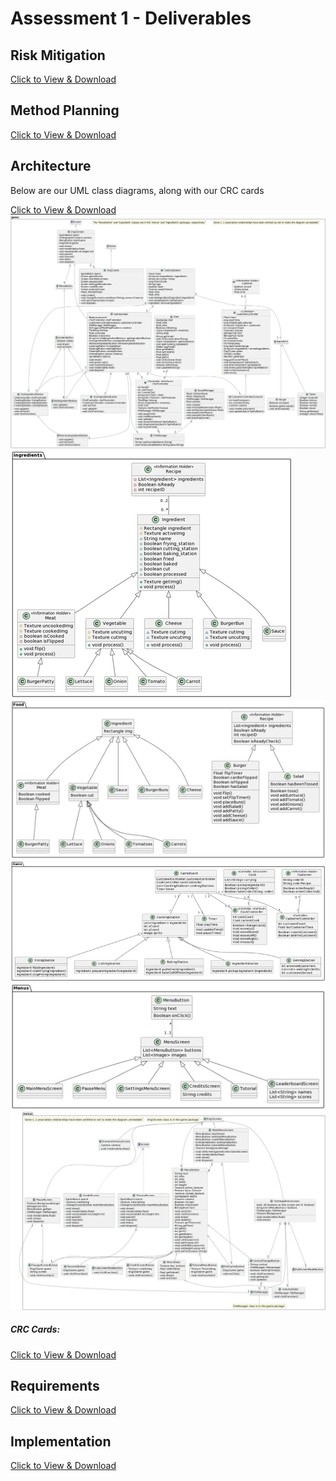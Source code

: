 <h1>Assessment 1 - Deliverables</h1>
      <h2>Risk Mitigation</h2>
      <a href="https://github.com/decassociation/decassociation.github.io/blob/master/Deliverables%20for%20Assessment%201/Risk1.docx">Click to View & Download</a>
      <h2>Method Planning</h2>
      <a href="https://github.com/decassociation/decassociation.github.io/blob/master/Deliverables%20for%20Assessment%201/Plan1.docx">Click to View & Download</a>
      <h2>Architecture</h2>
      <p> Below are our UML class diagrams, along with our CRC cards</p>
      <a href="https://github.com/decassociation/decassociation.github.io/tree/master/CRC-Cards">Click to View & Download</a>
      <img src="/assets/img/diagram1.png" alt="Architecture Image">
      <img src="/assets/img/diagram2.png" alt="Architecture Image">
      <img src="/assets/img/diagram3.png" alt="Architecture Image">
      <img src="/assets/img/diagram4.png" alt="Architecture Image">
      <img src="/assets/img/diagram5.png" alt="Architecture Image">
      <img src="/assets/img/diagram6.png" alt="Architecture Image">
    <h5>CRC Cards:</h5>
      <a href="https://github.com/decassociation/decassociation.github.io/tree/master/CRC-Cards">Click to View & Download</a>
      <h2>Requirements</h2>
      <a href="https://github.com/decassociation/decassociation.github.io/blob/master/Deliverables%20for%20Assessment%201/Req1.docx">Click to View & Download</a>
      <h2>Implementation</h2>
      <a href="https://github.com/decassociation/decassociation.github.io/blob/master/Deliverables%20for%20Assessment%201/Impl1.docx">Click to View & Download</a>
